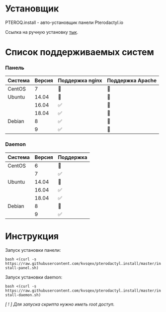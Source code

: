 # Установщик

PTEROQ.install - авто-установщик панели Pterodactyl.io

Ссылка на ручную установку [тык](https://pterodactyl.io/project/introduction.html).

# Список поддерживаемых систем

### Панель

|      Система      | Версия  | Поддержка nginx    | Поддержка Apache |
| ----------------- | ------- | ------------------ | ---------------- |
| CentOS            | 7       | :red_circle:       | :red_circle:     |
| Ubuntu            | 14.04   | :red_circle:       | :red_circle:     |
|                   | 16.04   | :white_check_mark: | :red_circle:     |
|                   | 18.04   | :white_check_mark: | :red_circle:     |
| Debian            | 8       | :white_check_mark: | :red_circle:     |
|                   | 9       | :white_check_mark: | :red_circle:     |

### Daemon

|      Система      | Версия  | Поддержка          |
| ----------------- | ------- | ------------------ |
| CentOS            | 6       | :red_circle:       |
|                   | 7       | :white_check_mark: |
| Ubuntu            | 14.04   | :red_circle:       |
|                   | 16.04   | :white_check_mark: |
|                   | 18.04   | :white_check_mark: |
| Debian            | 8       | :red_circle:       |
|                   | 9       | :white_check_mark: |

# Инструкция

Запуск установки панели:

`bash <(curl -s https://raw.githubusercontent.com/kvsqex/pterodactyl.install/master/install-panel.sh)`

Запуск установки daemon:

`bash <(curl -s https://raw.githubusercontent.com/kvsqex/pterodactyl.install/master/install-daemon.sh)`

*[ ! ] Для запуска скрипта нужно иметь root доступ.*

